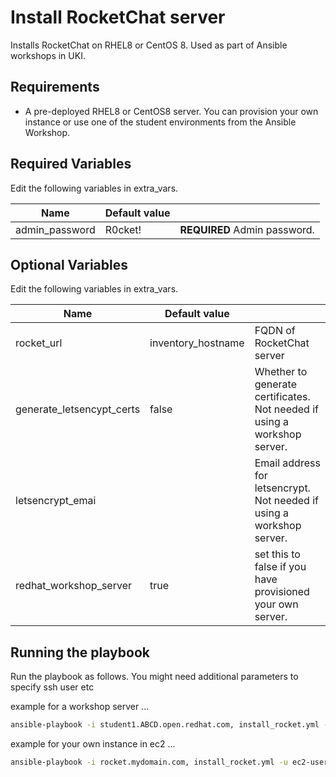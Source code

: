 Install RocketChat server
=========

Installs RocketChat on RHEL8 or CentOS 8. Used as part of Ansible workshops in UKI.

Requirements
------------

* A pre-deployed RHEL8 or CentOS8 server. You can provision your own instance or use one of the student environments from the Ansible Workshop.

Required Variables
------------

Edit the following variables in extra_vars.

| Name                      | Default value         |                                                                                  |
|---------------------------|-----------------------|----------------------------------------------------------------------------------|
| admin_password            | R0cket!               | **REQUIRED** Admin password.                                                     |


Optional Variables
------------

Edit the following variables in extra_vars.

| Name                      | Default value         |                                                                                  |
|---------------------------|-----------------------|----------------------------------------------------------------------------------|
| rocket_url                | inventory_hostname    | FQDN of RocketChat server                                                        |
| generate_letsencypt_certs | false                 | Whether to generate certificates. Not needed if using a workshop server.         |
| letsencrypt_emai          |                       | Email address for letsencrypt. Not needed if using a workshop server.            |
| redhat_workshop_server    | true                  | set this to false if you have provisioned your own server.                       |

Running the playbook
------------

Run the playbook as follows. You might need additional parameters to specify ssh user etc

example for a workshop server ...

```bash
ansible-playbook -i student1.ABCD.open.redhat.com, install_rocket.yml -u student1 -k -e @extra_vars
```

example for your own instance in ec2 ...

```bash
ansible-playbook -i rocket.mydomain.com, install_rocket.yml -u ec2-user --private-key=~/.ssh/id_rsa -e @extra_vars
```
